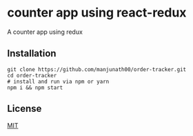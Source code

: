# counter app using react-redux

A counter app using redux

## Installation

``` 
git clone https://github.com/manjunath00/order-tracker.git
cd order-tracker
# install and run via npm or yarn
npm i && npm start
```
 
## License
[MIT](https://choosealicense.com/licenses/mit/)

